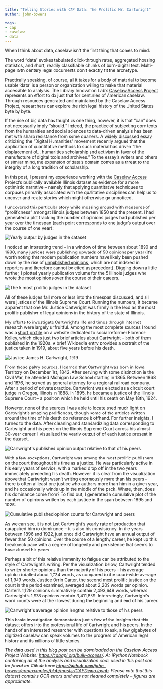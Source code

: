 ```yaml
---
title: "Telling Stories with CAP Data: The Prolific Mr. Cartwright"
author: john-bowers

tags:
- cap
- caselaw
- data
---
```

When I think about data, caselaw isn't the first thing that comes to mind.

The word “data” evokes tabulated click-through rates, aggregated housing statistics, and short, readily classifiable chunks of born-digital text. Multi-page 19th century legal documents don’t exactly fit the archetype.

Practically speaking, of course, all it takes for a body of material to become usable ‘data’ is a person or organization willing to make that material accessible to analysis. The Library Innovation Lab’s [Caselaw Access Project](https://lil.law.harvard.edu/projects/caselaw-access-project/) represents an effort to do just that for centuries of American caselaw. Through resources generated and maintained by the Caselaw Access Project, researchers can explore the rich legal history of the United States byte by byte.

If the rise of big data has taught us one thing, however, it is that “can” does not necessarily imply “should.” Indeed, the practice of subjecting core texts from the humanities and social sciences to data-driven analysis has been met with sharp resistance from some quarters. A [widely discussed essay](https://lareviewofbooks.org/article/neoliberal-tools-archives-political-history-digital-humanities/#!) criticizing the “Digital Humanities” movement recently argued that the application of quantitative methods to such material has driven “the displacement of... humanities scholarship and activism in favor of the manufacture of digital tools and archives.” To the essay’s writers and others of similar mind, the expansion of data’s domain comes as a threat to the integrity of a long tradition of scholarship.

In this post, I present my experience working with the [Caselaw Access Project’s publically available Illinois dataset](https://capapi.org/bulk-access/) as evidence for a more optimistic narrative – namely that applying quantitative techniques to corpuses primarily associated with the qualitative disciplines can help us to uncover and relate stories which might otherwise go unnoticed.

I uncovered this particular story while messing around with measures of “prolificness” amongst Illinois judges between 1850 and the present. I had generated a plot tracking the number of opinions judges had published per year over the timespan (each point corresponds to one judge’s output over the course of one year):

![Yearly output by judges in the dataset](https://lil-blog-media.s3.amazonaws.com/prolificness1.png)

I noticed an interesting trend – in a window of time between about 1890 and 1930, many justices were publishing upwards of 50 opinions per year (it’s worth noting that modern publication numbers have likely been pushed down by the rise of [unpublished opinions](https://en.wikipedia.org/wiki/Non-publication_of_legal_opinions_in_the_United_States), which are not indexed in reporters and therefore cannot be cited as precedent). Digging down a little further, I plotted yearly publication volume for the 5 Illinois judges who wrote the most opinions over the course of their careers.

![The 5 most prolific judges in the dataset](https://lil-blog-media.s3.amazonaws.com/prolificness2_fixed.png)

All of these judges fall more or less into the timespan discussed, and all were justices of the Illinois Supreme Court. Running the numbers, it became apparent that one Mr. Justice Cartwright was firmly in the lead as the most prolific publisher of legal opinions in the history of the state of Illinois. 

My efforts to investigate Cartwright’s life and times through internet research were largely unfruitful. Among the most complete sources I found was a [short profile](http://florencekelley.northwestern.edu/legal/judges/jameshcartwright/) on a website dedicated to social reformer Florence Kelley, which cites just two brief articles about Cartwright – both of them published in the 1920s. A brief [Wikipedia](https://en.wikipedia.org/wiki/James_H._Cartwright) entry provides a portrait of the justice taken in 1919, about five years before his death.

![Justice James H. Cartwright, 1919](https://lil-blog-media.s3.amazonaws.com/portrait_cartwright.jpg)

From these paltry sources, I learned that Cartwright was born in Iowa Territory on December 1st, 1842. After serving with some distinction in the Civil War, he attended Michigan Law School starting in 1865. Between 1868 and 1876, he served as general attorney for a regional railroad company. After a period of private practice, Cartwright was elected as a circuit court judge in Oregon, Illinois in 1888. In 1895, he became a justice of the Illinois Supreme Court – a position which he held until his death on May 18th, 1924.

However, none of the sources I was able to locate shed much light on Cartwright’s amazing prolificness, though some of the articles written around the time of his death do reference it offhand. For further insights, I turned to the data. After cleaning and standardizing data corresponding to Cartwright and his peers on the Illinois Supreme Court across his almost 30-year career, I visualized the yearly output of of each justice present in the dataset.

![Cartwright's published opinion output relative to that of his peers](https://lil-blog-media.s3.amazonaws.com/cartwright1.png)

With a few exceptions, Cartwright was among the most prolific publishers on the court throughout his time as a justice. He was particularly active in his early years of service, with a marked drop off in the two years immediately preceding his death. However, it is clear from the visualization above that Cartwright wasn’t writing enormously more than his peers – there is often at least one justice who authors more than him in a given year, and he occasionally winds up in the middle of the pack. Where, then, does his dominance come from? To find out, I generated a cumulative plot of the number of opinions written by each justice in the span between 1895 and 1925.

![Cumulative published opinion counts for Cartwright and peers](https://lil-blog-media.s3.amazonaws.com/cartwright2.png)

As we can see, it is not just Cartwright’s yearly rate of production that catapulted him to dominance – it is also his consistency. In the years between 1896 and 1922, just once did Cartwright have an annual output of fewer than 50 opinions. Over the course of a lengthy career, he kept up this breakneck pace with a degree of longevity and persistence that seems to have eluded his peers.

Perhaps a bit of this relative immunity to fatigue can be attributed to the style of Cartwright’s writing. Per the visualization below, Cartwright tended to writer shorter opinions than the majority of his peers – his average opinion totalled about 1,724 words, as compared to the court-wide average of 1,949 words. Justice Orrin Carter, the second most prolific justice on the court in the period examined, averaged about 2,209 words per opinion. Carter’s 1,129 opinions summatively contain 2,493,649 words, whereas Cartwright’s 1,978 opinions contain 3,411,869. Interestingly, Cartwright’s word counts were at their lowest during the beginning and end of his career.

![Cartwright's average opinion lengths relative to those of his peers](https://lil-blog-media.s3.amazonaws.com/cartwright3.png)

This basic investigation demonstrates just a few of the insights that this dataset offers into the professional life of Cartwright and his peers. In the hands of an interested researcher with questions to ask, a few gigabytes of digitized caselaw can speak volumes to the progress of American legal history and its millions of little stories.

*The data used in this blog post can be downloaded on the Caselaw Access Project Website: https://capapi.org/bulk-access/. An iPython Notebook containing all of the analysis and visualization code used in this post can be found on Github here: https://github.com/john-bowers/capexamples/blob/master/CAPDemo.ipynb. Please note that this dataset contains OCR errors and was not cleaned completely – figures are approximate.*

